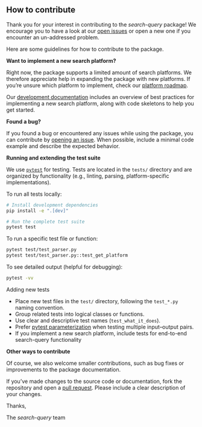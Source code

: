 ## How to contribute

Thank you for your interest in contributing to the *search-query* package!
We encourage you to have a look at our [open issues](https://github.com/CoLRev-Environment/search-query/issues) or open a new one if you encounter an un-addressed problem.

Here are some guidelines for how to contribute to the package.

**Want to implement a new search platform?**

Right now, the package supports a limited amount of search platforms.
We therefore appreciate help in expanding the package with new platforms.
If you’re unsure which platform to implement, check our [platform roadmap](https://github.com/CoLRev-Environment/search-query/issues/46).

Our [development documentation](https://colrev-environment.github.io/search-query/dev_docs/overview.html) includes an overview of best practices for implementing a new search platform, along with code skeletons to help you get started.

**Found a bug?**

If you found a bug or encountered any issues while using the package, you can contribute by [opening an issue](https://github.com/CoLRev-Environment/search-query/issues/new).
When possible, include a minimal code example and describe the expected behavior.

**Running and extending the test suite**

We use [`pytest`](https://docs.pytest.org/) for testing.
Tests are located in the `tests/` directory and are organized by functionality (e.g., linting, parsing, platform-specific implementations).

To run all tests locally:

```bash
# Install development dependencies
pip install -e ".[dev]"

# Run the complete test suite
pytest test
````

To run a specific test file or function:

```bash
pytest test/test_parser.py
pytest test/test_parser.py::test_get_platform
```

To see detailed output (helpful for debugging):

```bash
pytest -vv
```

Adding new tests

* Place new test files in the `test/` directory, following the `test_*.py` naming convention.
* Group related tests into logical classes or functions.
* Use clear and descriptive test names (`test_what_it_does`).
* Prefer [pytest parameterization](https://docs.pytest.org/en/stable/how-to/parametrize.html) when testing multiple input–output pairs.
* If you implement a new search platform, include tests for end-to-end search-query functionality

**Other ways to contribute**

Of course, we also welcome smaller contributions, such as bug fixes or improvements to the package documentation.
<!-- TODO: Include guide for contributing to docs? -->

If you’ve made changes to the source code or documentation, fork the repository and open a [pull request](https://github.com/CoLRev-Environment/search-query/compare).
Please include a clear description of your changes.

Thanks,

The *search-query* team
